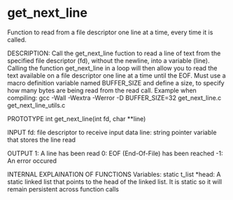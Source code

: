 # get_next_line
Function to read from a file descriptor one line at a time, every time it is called.


DESCRIPTION:
Call the get_next_line fuction to read a line of text from the specified file descriptor (fd), without the newline, into a variable (line).
Calling the function get_next_line in a loop will then allow you to read the text available on a file descriptor one line at a time until the EOF.
Must use a macro definition variable named BUFFER_SIZE and define a size, to specify how many bytes are being read from the read call. 
Example when compiling: 
gcc -Wall -Wextra -Werror -D BUFFER_SIZE=32
get_next_line.c get_next_line_utils.c

PROTOTYPE
int get_next_line(int fd, char **line)

INPUT
fd: file descriptor to receive input data
line: string pointer variable that stores the line read

OUTPUT
1: A line has been read
0: EOF (End-Of-File) has been reached
-1: An error occured


INTERNAL EXPLAINATION OF FUNCTIONS
Variables:
static t_list *head: 
A static linked list that points to the head of the linked list. It is static so it will remain persistent across function calls








